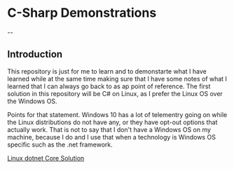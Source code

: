 # C-Sharp Demonstrations
--
## Introduction
This repository is just for me to learn and to demonstarte what I have learned
while at the same time making sure that I have some notes of what I learned that
I can always go back to as ap point of reference. The first solution in this
repository will be C# on Linux, as I prefer the Linux OS over the Windows OS.

Points for that statement. Windows 10 has a lot of telementry going on while the
Linux distributions do not have any, or they have opt-out options that actually
work. That is not to say that I don't have a Windows OS on my machine, because I
do and I use that when a technology is Windows OS specific such as the .net framework.

[Linux dotnet Core Solution](./LinuxDotNetCore/readme.md)